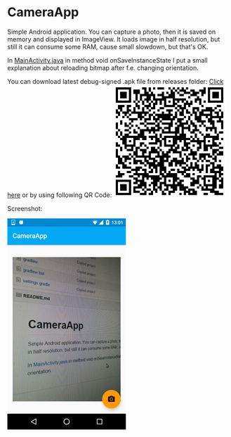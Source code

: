 # CameraApp
Simple Android application. You can capture a photo, then it is saved on memory and displayed in ImageView. It loads image in half resolution, but still it can consume some RAM, cause small slowdown, but that's OK.

In [MainActivity.java](https://github.com/PoprostuRonin/CameraApp/blob/master/app/src/main/java/com/poprosturonin/cameraapp/MainActivity.java) in method void onSaveInstanceState I put a small explanation about reloading bitmap after f.e. changing orientation.

You can download latest debug-signed .apk file from releases folder:
[Click here](/releases/)
or by using following QR Code:
![QRCode](/releases/qrcode.png)

Screenshot:

![Screenshot1](/screenshots/screenshot1.png)